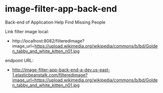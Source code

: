 # image-filter-app-back-end
Back-end of Application Help Find Missing People

Link filter image local:
- http://localhost:8082/filteredimage?image_url=https://upload.wikimedia.org/wikipedia/commons/b/bd/Golden_tabby_and_white_kitten_n01.jpg

endpoint URL:
- http://image-filter-app-back-end-a-dev.us-east-1.elasticbeanstalk.com/filteredimage?image_url=https://upload.wikimedia.org/wikipedia/commons/b/bd/Golden_tabby_and_white_kitten_n01.jpg

